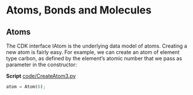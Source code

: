 <!--- THIS FILE IS AUTOGENERATED. DO NOT EDIT IT. -->

#  Atoms, Bonds and Molecules

## Atoms

The CDK interface <a name="tp1">IAtom</a> is the underlying data model of atoms. Creating
a new atom is fairly easy. For example, we can create an atom of element
type carbon, as defined by the element’s atomic number that we pass as parameter
in the constructor:

**Script** [code/CreateAtom3.py](code/CreateAtom3.code.md)
```python
atom = Atom(6);
```
